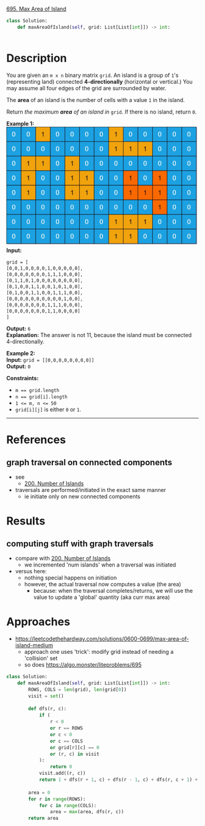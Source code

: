 [695. Max Area of Island](https://leetcode.com/problems/max-area-of-island/)

```python
class Solution:
    def maxAreaOfIsland(self, grid: List[List[int]]) -> int:
        
```

# Description

You are given an `m x n` binary matrix `grid`. An island is a group of `1`'s (representing land) connected **4-directionally** (horizontal or vertical.) You may assume all four edges of the grid are surrounded by water.

The **area** of an island is the number of cells with a value `1` in the island.

Return _the maximum **area** of an island in_ `grid`. If there is no island, return `0`.

**Example 1:**  
![](!assets/attachments/Pasted%20image%2020240417141221.png)  
**Input:** 
```
grid = [
[0,0,1,0,0,0,0,1,0,0,0,0,0],
[0,0,0,0,0,0,0,1,1,1,0,0,0],
[0,1,1,0,1,0,0,0,0,0,0,0,0],
[0,1,0,0,1,1,0,0,1,0,1,0,0],
[0,1,0,0,1,1,0,0,1,1,1,0,0],
[0,0,0,0,0,0,0,0,0,0,1,0,0],
[0,0,0,0,0,0,0,1,1,1,0,0,0],
[0,0,0,0,0,0,0,1,1,0,0,0,0]
]
```
**Output:** `6`  
**Explanation:** The answer is not 11, because the island must be connected 4-directionally.  

**Example 2:**  
**Input:** `grid = [[0,0,0,0,0,0,0,0]]`  
**Output:** `0`  

**Constraints:**
- `m == grid.length`
- `n == grid[i].length`
- `1 <= m, n <= 50`
- `grid[i][j]` is either `0` or `1`.

---


# References

## graph traversal on connected components
- see
	- [200. Number of Islands](200.%20Number%20of%20Islands.md)
- traversals are performed/initiated in the exact same manner
	- ie initiate only on new connected components


# Results
## computing stuff with graph traversals
- compare with [200. Number of Islands](200.%20Number%20of%20Islands.md)
	- we incremented 'num islands' when a traversal was initiated
- versus here:
	- nothing special happens on initiation
	- however, the actual traversal now computes a value (the area)
		- because: when the traversal completes/returns, we will use the value to update a 'global' quantity (aka curr max area)



# Approaches

- https://leetcodethehardway.com/solutions/0600-0699/max-area-of-island-medium
	- approach one uses 'trick': modify grid instead of needing a 'collision' set
	- so does https://algo.monster/liteproblems/695


```python
class Solution:
    def maxAreaOfIsland(self, grid: List[List[int]]) -> int:
        ROWS, COLS = len(grid), len(grid[0])
        visit = set()

        def dfs(r, c):
            if (
                r < 0
                or r == ROWS
                or c < 0
                or c == COLS
                or grid[r][c] == 0
                or (r, c) in visit
            ):
                return 0
            visit.add((r, c))
            return 1 + dfs(r + 1, c) + dfs(r - 1, c) + dfs(r, c + 1) + dfs(r, c - 1)

        area = 0
        for r in range(ROWS):
            for c in range(COLS):
                area = max(area, dfs(r, c))
        return area

```